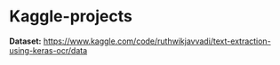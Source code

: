 # Kaggle-projects

**Dataset:**
https://www.kaggle.com/code/ruthwikjavvadi/text-extraction-using-keras-ocr/data
